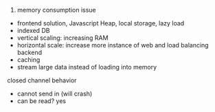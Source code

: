 1. memory consumption issue
- frontend solution, Javascript Heap, local storage, lazy load
- indexed DB
- vertical scaling: increasing RAM
- horizontal scale: increase more instance of web and load balancing
backend
- caching
- stream large data instead of loading into memory

closed channel behavior
- cannot send in (will crash)
- can be read? yes